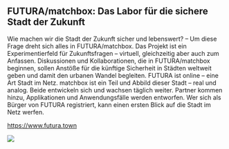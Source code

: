 ## FUTURA/matchbox: Das Labor für die sichere Stadt der Zukunft 

Wie machen wir die Stadt der Zukunft sicher und lebenswert? – Um diese Frage dreht sich alles in FUTURA/matchbox. Das Projekt ist ein Experimentierfeld für Zukunftsfragen – virtuell, gleichzeitig aber auch zum Anfassen. Diskussionen und Kollaborationen, die in FUTURA/matchbox beginnen, sollen Anstöße für die künftige Sicherheit in Städten weltweit geben und damit den urbanen Wandel begleiten. FUTURA ist online – eine Art Stadt im Netz. matchbox ist ein Teil und Abbild dieser Stadt – real und analog. Beide entwickeln sich und wachsen täglich weiter. Partner kommen hinzu, Applikationen und Anwendungsfälle werden entworfen. Wer sich als Bürger von FUTURA registriert, kann einen ersten Blick auf die Stadt im Netz werfen.

https://www.futura.town

![](https://static.wixstatic.com/media/0bc06f_6579be774d3442d58649b55208484072~mv2.jpg/v1/fill/w_1110,h_569,al_c,q_90,usm_0.66_1.00_0.01/0bc06f_6579be774d3442d58649b55208484072~mv2.webp)





